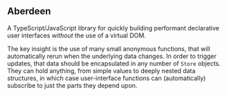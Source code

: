 Aberdeen
--------

A TypeScript/JavaScript library for quickly building performant declarative user interfaces *without* the use of a virtual DOM.

The key insight is the use of many small anonymous functions, that will automatically rerun when the underlying data changes. In order to trigger updates, that data should be encapsulated in any number of `Store` objects. They can hold anything, from simple values to deeply nested data structures, in which case user-interface functions can (automatically) subscribe to just the parts they depend upon.

